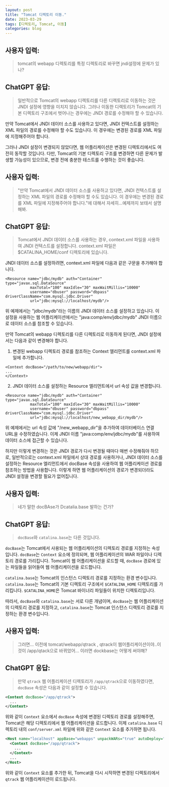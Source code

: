```yaml
---
layout: post
title: "Tomcat 디렉토리 이동."
date: 2023-03-29
tags: [디렉토리, Tomcat, 이동]
categories: blog
---
```


## 사용자 입력:
> tomcat의 webapp 디렉토리를 특정 디렉토리로 바꾸면 jndi설정에 문제가 있나?

## ChatGPT 응답:
> 일반적으로 Tomcat의 webapp 디렉토리를 다른 디렉토리로 이동하는 것은 JNDI 설정에 영향을 미치지 않습니다. 그러나 이동한 디렉토리가 Tomcat의 기본 디렉토리 구조에서 벗어나는 경우에는 JNDI 경로를 수정해야 할 수 있습니다.

만약 Tomcat에서 JNDI 데이터 소스를 사용하고 있다면, JNDI 컨텍스트를 설정하는 XML 파일의 경로를 수정해야 할 수도 있습니다. 이 경우에는 변경된 경로를 XML 파일에 지정해주어야 합니다.

그러나 JNDI 설정이 변경되지 않았다면, 웹 어플리케이션은 변경된 디렉토리에서도 여전히 동작할 것입니다. 다만, Tomcat의 기본 디렉토리 구조를 변경하면 다른 문제가 발생할 가능성이 있으므로, 변경 전에 충분한 테스트를 수행하는 것이 좋습니다.

## 사용자 입력:
> "만약 Tomcat에서 JNDI 데이터 소스를 사용하고 있다면, JNDI 컨텍스트를 설정하는 XML 파일의 경로를 수정해야 할 수도 있습니다. 이 경우에는 변경된 경로를 XML 파일에 지정해주어야 합니다."에 대해서 자세히...예제까지 보태서 설명해봐.

## ChatGPT 응답:
> Tomcat에서 JNDI 데이터 소스를 사용하는 경우, context.xml 파일을 사용하여 JNDI 컨텍스트를 설정합니다. context.xml 파일은 $CATALINA_HOME/conf 디렉토리에 있습니다.

JNDI 데이터 소스를 설정하려면, context.xml 파일에 다음과 같은 구문을 추가해야 합니다.

```
<Resource name="jdbc/mydb" auth="Container" type="javax.sql.DataSource"
           maxTotal="100" maxIdle="30" maxWaitMillis="10000"
           username="dbuser" password="dbpass" driverClassName="com.mysql.jdbc.Driver"
           url="jdbc:mysql://localhost/mydb"/>
```

위 예제에서는 "jdbc/mydb"라는 이름의 JNDI 데이터 소스를 설정하고 있습니다. 이 설정을 사용하는 웹 어플리케이션에서는 "java:comp/env/jdbc/mydb" JNDI 이름으로 데이터 소스를 참조할 수 있습니다.

만약 Tomcat의 webapp 디렉토리를 다른 디렉토리로 이동하게 된다면, JNDI 설정에서는 다음과 같이 변경해야 합니다.

1. 변경된 webapp 디렉토리 경로를 참조하는 Context 엘리먼트를 context.xml 파일에 추가합니다.

```
<Context docBase="/path/to/new/webapp/dir">
...
</Context>
```

2. JNDI 데이터 소스를 설정하는 Resource 엘리먼트에서 url 속성 값을 변경합니다.

```
<Resource name="jdbc/mydb" auth="Container" type="javax.sql.DataSource"
           maxTotal="100" maxIdle="30" maxWaitMillis="10000"
           username="dbuser" password="dbpass" driverClassName="com.mysql.jdbc.Driver"
           url="jdbc:mysql://localhost/new_webapp_dir/mydb"/>
```

위 예제에서는 url 속성 값에 "/new_webapp_dir"을 추가하여 데이터베이스 연결 URL을 수정하였습니다. 이제 JNDI 이름 "java:comp/env/jdbc/mydb"를 사용하여 데이터 소스에 접근할 수 있습니다.

하지만 이렇게 변경하는 것은 JNDI 경로가 다시 변경될 때마다 매번 수정해줘야 하므로, 일반적으로는 context.xml 파일에서 상대 경로를 사용하거나, JNDI 데이터 소스를 설정하는 Resource 엘리먼트에서 docBase 속성을 사용하여 웹 어플리케이션 경로를 참조하는 방법을 사용합니다. 이렇게 하면 웹 어플리케이션의 경로가 변경되더라도 JNDI 설정을 변경할 필요가 없어집니다.

## 사용자 입력:
> 네가 말한 docBAse가 Dcatalia.base 발하는 건가?

## ChatGPT 응답:
> `docBase`와 `catalina.base`는 다른 것입니다. 

`docBase`는 Tomcat에서 사용되는 웹 어플리케이션의 디렉토리 경로를 지정하는 속성입니다. `docBase`는 `Context` 요소에 정의되며, 웹 어플리케이션의 WAR 파일이나 디렉토리 경로를 가리킵니다. Tomcat이 웹 어플리케이션을 로드할 때, `docBase` 경로에 있는 파일들을 읽어들여 웹 어플리케이션을 로드합니다.

`catalina.base`는 Tomcat의 인스턴스 디렉토리 경로를 지정하는 환경 변수입니다. `catalina.base`는 Tomcat의 기본 디렉토리 구조에서 `$CATALINA_HOME` 디렉토리를 가리킵니다. `$CATALINA_HOME`은 Tomcat 바이너리 파일들이 위치한 디렉토리입니다.

따라서, `docBase`와 `catalina.base`는 서로 다른 개념이며, `docBase`는 웹 어플리케이션의 디렉토리 경로를 지정하고, `catalina.base`는 Tomcat 인스턴스 디렉토리 경로를 지정하는 환경 변수입니다.

## 사용자 입력:
> 그러면... 이전에 tomcat/webapp/qtrack , qtrack이 웹어플리케이션이야..이것이  /app/qtack으로 바뀌었어... 이러면 dockbase는 어떻게 써야해?

## ChatGPT 응답:
> 만약 `qtrack` 웹 어플리케이션 디렉토리가 `/app/qtrack`으로 이동하였다면, `docBase` 속성은 다음과 같이 설정할 수 있습니다.

```xml
<Context docBase="/app/qtrack">
  ...
</Context>
```

위와 같이 `Context` 요소에서 `docBase` 속성에 변경된 디렉토리 경로를 설정해주면, Tomcat은 해당 디렉토리에서 웹 어플리케이션을 로드합니다. 이제 `catalina.base` 디렉토리 내의 `conf/server.xml` 파일에 위와 같은 `Context` 요소를 추가하면 됩니다.

```xml
<Host name="localhost" appBase="webapps" unpackWARs="true" autoDeploy="true">
  <Context docBase="/app/qtrack">
    ...
  </Context>
  ...
</Host>
```

위와 같이 `Context` 요소를 추가한 뒤, Tomcat을 다시 시작하면 변경된 디렉토리에서 `qtrack` 웹 어플리케이션이 로드됩니다.

